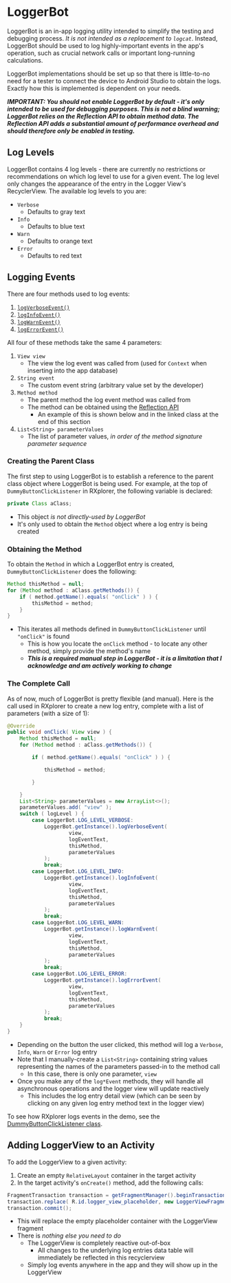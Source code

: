 # LoggerBot
LoggerBot is an in-app logging utility intended to simplify the testing and debugging process. _It is not intended as a replacement to `logcat`_. Instead, LoggerBot should be used to log highly-important events in the app's operation, such as crucial network calls or important long-running calculations.

LoggerBot implementations should be set up so that there is little-to-no need for a tester to connect the device to Android Studio to obtain the logs. Exactly how this is implemented is dependent on your needs.

_**IMPORTANT: You should not enable LoggerBot by default - it's only intended to be used for debugging purposes. This is not a blind warning; LoggerBot relies on the Reflection API to obtain method data. The Reflection API adds a substantial amount of performance overhead and should therefore only be enabled in testing.**_

## Log Levels
LoggerBot contains 4 log levels - there are currently no restrictions or recommendations on which log level to use for a given event. The log level only changes the appearance of the entry in the Logger View's RecyclerView. The available log levels to you are:
- `Verbose`
    - Defaults to gray text
- `Info`
    - Defaults to blue text
- `Warn`
    - Defaults to orange text
- `Error`
    - Defaults to red text

## Logging Events
There are four methods used to log events:
1. [`logVerboseEvent()`](https://github.com/ax-vasquez/RXplorer/blob/1cc614187f9199d1532eb35adfca31973c92cf5d/loggerbot/src/main/java/com/scriptient/rxplorer/LoggerBot.java#L57)
2. [`logInfoEvent()`](https://github.com/ax-vasquez/RXplorer/blob/1cc614187f9199d1532eb35adfca31973c92cf5d/loggerbot/src/main/java/com/scriptient/rxplorer/LoggerBot.java#L79)
3. [`logWarnEvent()`](https://github.com/ax-vasquez/RXplorer/blob/1cc614187f9199d1532eb35adfca31973c92cf5d/loggerbot/src/main/java/com/scriptient/rxplorer/LoggerBot.java#L101)
4. [`logErrorEvent()`](https://github.com/ax-vasquez/RXplorer/blob/1cc614187f9199d1532eb35adfca31973c92cf5d/loggerbot/src/main/java/com/scriptient/rxplorer/LoggerBot.java#L123)

All four of these methods take the same 4 parameters:
1. `View view`
    - The view the log event was called from (used for `Context` when inserting into the app database)
2. `String event`
    - The custom event string (arbitrary value set by the developer)
3. `Method method`
    - The parent method the log event method was called from
    - The method can be obtained using the [Reflection API](https://docs.oracle.com/javase/tutorial/reflect/index.html)
      - An example of this is shown below and in the linked class at the end of this section
4. `List<String> parameterValues`
    - The list of parameter values, _in order of the method signature parameter sequence_

### Creating the Parent Class
The first step to using LoggerBot is to establish a reference to the parent class object where LoggerBot is being used. For example, at the top of `DummyButtonClickListener` in RXplorer, the following variable is declared:
```java
private Class aClass;
```
- This object _is not directly-used by LoggerBot_
- It's only used to obtain the `Method` object where a log entry is being created

### Obtaining the Method
To obtain the `Method` in which a LoggerBot entry is created, `DummyButtonClickListener` does the following:
```java
Method thisMethod = null;
for (Method method : aClass.getMethods()) {
    if ( method.getName().equals( "onClick" ) ) {
        thisMethod = method;
    }
}
```
- This iterates all methods defined in `DummyButtonClickListener` until `"onClick"` is found
  - This is how you locate the `onClick` method - to locate any other method, simply provide the method's name
  - _**This is a required manual step in LoggerBot - it is a limitation that I acknowledge and am actively working to change**_

### The Complete Call
As of now, much of LoggerBot is pretty flexible (and manual). Here is the call used in RXplorer to create a new log entry, complete with a list of parameters (with a size of 1):
```java
@Override
public void onClick( View view ) {
    Method thisMethod = null;
    for (Method method : aClass.getMethods()) {

        if ( method.getName().equals( "onClick" ) ) {

            thisMethod = method;

        }

    }
    List<String> parameterValues = new ArrayList<>();
    parameterValues.add( "view" );
    switch ( logLevel ) {
        case LoggerBot.LOG_LEVEL_VERBOSE:
            LoggerBot.getInstance().logVerboseEvent(
                    view,
                    logEventText,
                    thisMethod,
                    parameterValues
            );
            break;
        case LoggerBot.LOG_LEVEL_INFO:
            LoggerBot.getInstance().logInfoEvent(
                    view,
                    logEventText,
                    thisMethod,
                    parameterValues
            );
            break;
        case LoggerBot.LOG_LEVEL_WARN:
            LoggerBot.getInstance().logWarnEvent(
                    view,
                    logEventText,
                    thisMethod,
                    parameterValues
            );
            break;
        case LoggerBot.LOG_LEVEL_ERROR:
            LoggerBot.getInstance().logErrorEvent(
                    view,
                    logEventText,
                    thisMethod,
                    parameterValues
            );
            break;
    }
}
```
- Depending on the button the user clicked, this method will log a `Verbose`, `Info`, `Warn` or `Error` log entry
- Note that I manually-create a `List<String>` containing string values representing the names of the parameters passed-in to the method call
  - In this case, there is only one parameter, `view`
- Once you make any of the `log*Event` methods, they will handle all asynchronous operations and the logger view will update reactively
  - This includes the log entry detail view (which can be seen by clicking on any given log entry method text in the logger view)

To see how RXplorer logs events in the demo, see the [DummyButtonClickListener class](https://github.com/ax-vasquez/RXplorer/blob/master/app/src/main/java/com/scriptient/rxplorer/DummyButtonClickListener.java).

## Adding LoggerView to an Activity
To add the LoggerView to a given activity:
1. Create an empty `RelativeLayout` container in the target activity
2. In the target activity's `onCreate()` method, add the following calls:

```java
FragmentTransaction transaction = getFragmentManager().beginTransaction();
transaction.replace( R.id.logger_view_placeholder, new LoggerViewFragment() );
transaction.commit();
```
- This will replace the empty placeholder container with the LoggerView fragment
- There is _nothing else you need to do_
  - The LoggerView is completely reactive out-of-box
    - All changes to the underlying log entries data table will immediately be reflected in this recyclerview
  - Simply log events anywhere in the app and they will show up in the LoggerView
